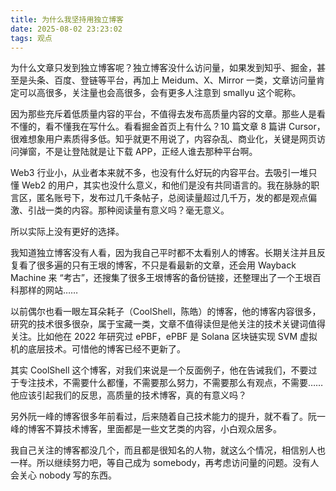 ```yaml
---
title: 为什么我坚持用独立博客
date: 2025-08-02 23:23:02
tags: 观点
---
```


为什么文章只发到独立博客呢？独立博客没什么访问量，如果发到知乎、掘金，甚至是头条、百度、登链等平台，再加上 Meidum、X、Mirror 一类，文章访问量肯定可以高很多，关注量也会高很多，会有更多人注意到 smallyu 这个昵称。

因为那些充斥着低质量内容的平台，不值得去发布高质量内容的文章。那些人是看不懂的，看不懂我在写什么。看看掘金首页上有什么？10 篇文章 8 篇讲 Cursor，很难想象用户素质得多低。知乎就更不用说了，内容杂乱、商业化，关键是网页访问弹窗，不是让登陆就是让下载 APP，正经人谁去那种平台啊。

Web3 行业小，从业者本来就不多，也没有什么好玩的内容平台。去吸引一堆只懂 Web2 的用户，其实也没什么意义，和他们是没有共同语言的。我在脉脉的职言区，匿名账号下，发布过几千条帖子，总阅读量超过几千万，发的都是观点偏激、引战一类的内容。那种阅读量有意义吗？毫无意义。

所以实际上没有更好的选择。

我知道独立博客没有人看，因为我自己平时都不太看别人的博客。长期关注并且反复看了很多遍的只有王垠的博客，不只是看最新的文章，还会用 Wayback Machine 来 “考古”，还搜集了很多王垠博客的备份链接，还整理出了一个王垠百科那样的网站……

以前偶尔也看一眼左耳朵耗子（CoolShell，陈皓）的博客，他的博客内容很多，研究的技术很多很杂，属于宝藏一类，文章不值得读但是他关注的技术关键词值得关注。比如他在 2022 年研究过 ePBF，ePBF 是 Solana 区块链实现 SVM 虚拟机的底层技术。可惜他的博客已经不更新了。

其实 CoolShell 这个博客，对我们来说是一个反面例子，他在告诫我们，不要过于专注技术，不需要什么都懂，不需要那么努力，不需要那么有观点，不需要…… 他应该引起我们的反思，高质量的技术博客，真的有意义吗？

另外阮一峰的博客很多年前看过，后来随着自己技术能力的提升，就不看了。阮一峰的博客不算技术博客，里面都是一些文艺类的内容，小白观众居多。

我自己关注的博客都没几个，而且都是很知名的人物，就这么个情况，相信别人也一样。所以继续努力吧，等自己成为 somebody，再考虑访问量的问题。没有人会关心 nobody 写的东西。
